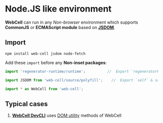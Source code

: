# Node.JS like environment

**WebCell** can run in any *Non-browser* environment which supports **CommonJS** or **ECMAScript module** based on [**JSDOM**](https://github.com/jsdom/jsdom).



## Import

```Shell
npm install web-cell jsdom node-fetch
```
Add these `import` before any **Non-inset packages**:

```JavaScript
import 'regenerator-runtime/runtime';          //  Export `regeneratorRuntime` to `global`

import JSDOM from 'web-cell/source/polyfill';    //  Export `self` & some DOM API to `global`

import * as WebCell from 'web-cell';
```


## Typical cases

 1. [**WebCell DevCLI**](https://web-cell.tk/DevCLI/) uses [DOM utility](https://web-cell.tk/WebCell/file/source/utility/DOM.js.html) methods of WebCell
